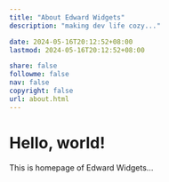 ```yaml
---
title: "About Edward Widgets"
description: "making dev life cozy..."

date: 2024-05-16T20:12:52+08:00
lastmod: 2024-05-16T20:12:52+08:00

share: false
followme: false
nav: false
copyright: false
url: about.html
---
```


# Hello, world!

This is homepage of Edward Widgets...
